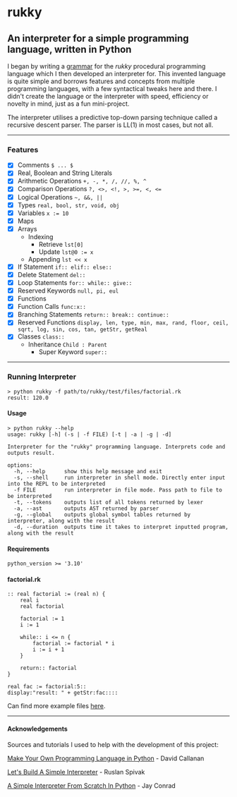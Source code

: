 # rukky

## An interpreter for a simple programming language, written in Python

I began by writing a [grammar](https://github.com/shtem/rukky/blob/main/rukky/resources/grammar.txt) for the *rukky* procedural programming language which I then developed an interpreter for. This invented language is quite simple and borrows features and concepts from multiple programming languages, with a few syntactical tweaks here and there. I didn't create the language or the interpreter with speed, efficiency or novelty in mind, just as a fun mini-project.

The interpreter utilises a predictive top-down parsing technique called a recursive descent parser. The parser  is LL(1) in most cases, but not all.

---

### Features

- [x] Comments ``$ ... $``
- [x] Real, Boolean and String Literals
- [x] Arithmetic Operations ``+, -, *, /, //, %, ^``
- [x] Comparison Operations ``?, <>, <!, >, >=, <, <=``
- [x] Logical Operations ``~, &&, ||``
- [x] Types ``real, bool, str, void, obj``
- [x] Variables ``x := 10``
- [x] Maps
- [x] Arrays
  - Indexing
    - Retrieve ``lst[0]``
    - Update ``lst@0 := x``
  - Appending ``lst << x``
- [x] If Statement ``if:: elif:: else::``
- [x] Delete Statement ``del::``
- [x] Loop Statements ``for:: while:: give::``
- [x] Reserved Keywords ``null, pi, eul``
- [x] Functions
- [x] Function Calls ``func:x::``
- [x] Branching Statements ``return:: break:: continue::``
- [x] Reserved Functions ``display, len, type, min, max, rand, floor, ceil, sqrt, log, sin, cos, tan, getStr, getReal``
- [x] Classes ``class::``
  - Inheritance ``Child : Parent``
    - Super Keyword ``super::``

---

### Running Interpreter

```text
> python rukky -f path/to/rukky/test/files/factorial.rk
result: 120.0
```

#### Usage

```text
> python rukky --help                                                  
usage: rukky [-h] (-s | -f FILE) [-t | -a | -g | -d]

Interpreter for the "rukky" programming language. Interprets code and outputs result.

options:
  -h, --help      show this help message and exit
  -s, --shell     run interpreter in shell mode. Directly enter input into the REPL to be interpreted
  -f FILE         run interpreter in file mode. Pass path to file to be interpreted
  -t, --tokens    outputs list of all tokens returned by lexer
  -a, --ast       outputs AST returned by parser
  -g, --global    outputs global symbol tables returned by interpreter, along with the result
  -d, --duration  outputs time it takes to interpret inputted program, along with the result
```

#### Requirements

```text
python_version >= '3.10'
```

#### factorial.rk

```text
:: real factorial := (real n) {
    real i
    real factorial

    factorial := 1
    i := 1

    while:: i <= n {
        factorial := factorial * i
        i := i + 1
    }

    return:: factorial
}

real fac := factorial:5::
display:"result: " + getStr:fac::::
```

Can find more example files [here](https://github.com/shtem/rukky/tree/main/rukky/test/files).

---

#### Acknowledgements

Sources and tutorials I used to help with the development of this project:

[Make Your Own Programming Language in Python](https://github.com/davidcallanan/py-myopl-code) - David Callanan

[Let's Build A Simple Interpreter](https://github.com/rspivak/lsbasi) - Ruslan Spivak

[A Simple Interpreter From Scratch In Python](https://jayconrod.com/posts/37/a-simple-interpreter-from-scratch-in-python--part-1-) - Jay Conrad
